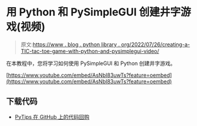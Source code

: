 # 用 Python 和 PySimpleGUI 创建井字游戏(视频)

> 原文:[https://www . blog . python library . org/2022/07/26/creating-a-TIC-tac-toe-game-with-python-and-pysimplegui-video/](https://www.blog.pythonlibrary.org/2022/07/26/creating-a-tic-tac-toe-game-with-python-and-pysimplegui-video/)

在本教程中，您将学习如何使用 PySimpleGUI 和 Python 创建井字游戏。

[https://www.youtube.com/embed/AsNbI83uwTs?feature=oembed](https://www.youtube.com/embed/AsNbI83uwTs?feature=oembed)

## 下载代码

*   [PyTips 在 GitHub 上的代码回购](https://github.com/driscollis/pytips/tree/main/games/tic-tac-toe-pysimplegui)